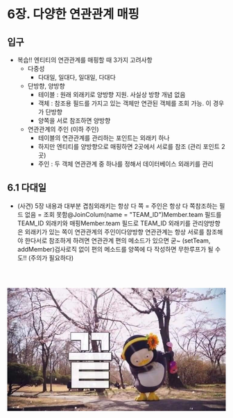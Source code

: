 # 6장. 다양한 연관관계 매핑

## 입구

* 복습!! 엔티티의 연관관계를 매핑할 때 3가지 고려사항
  * 다중성
    * 다대일, 일대다, 일대일, 다대다
  * 단방향, 양방향
    * 테이블 : 원래 외래키로 양방향 지원. 사실상 방향 개념 없음
    * 객체 : 참조용 필드를 가지고 있는 객체만 연관된 객체를 조회 가능. 이 경우가 단방향
    * 양쪽을 서로 참조하면 양방향
  * 연관관계의 주인 (이하 주인)
    * 테이블의 연관관계를 관리하는 포인트는 외래키 하나
    * 하지만 엔티티를 양방향으로 매핑하면 2곳에서 서로를 참조 (관리 포인트 2곳)
    * 주인 : 두 객체 연관관계 중 하나를 정해서 데이터베이스 외래키를 관리


## 6.1 다대일

* (사견) 5장 내용과 대부분 겹침외래키는 항상 다 쪽 = 주인은 항상 다 쪽참조하는 필드 없음 = 조회 못함@JoinColum(name = "TEAM_ID")Member.team 필드를 TEAM_ID 외래키와 매핑Member.team 필드로 TEAM_ID 외래키를 관리양방향은 외래키가 있는 쪽이 연관관계의 주인이다양방향 연관관계는 항상 서로를 참조해야 한다서로 참조하게 하려면 연관관계 편의 메소드가 있으면 굳~ (setTeam, addMember)검사로직 없이 편의 메소드를 양쪽에 다 작성하면 무한루프가 될 수도!! (주의가 필요하다)


##

##

##

##

##

<br>

![](../../group/orm-jpa/image/5-end.png)
